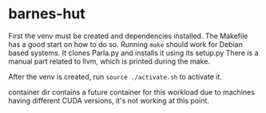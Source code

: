 # barnes-hut

First the venv must be created and dependencies installed. The Makefile
has a good start on how to do so. Running `make` should work for
Debian based systems. It clones Parla.py and installs it using its setup.py
There is a manual part related to llvm, which is printed during the make.

After the venv is created, run `source ./activate.sh` to activate it.


container dir contains a future container for this workload due to machines having
different CUDA versions, it's not working at this point.
